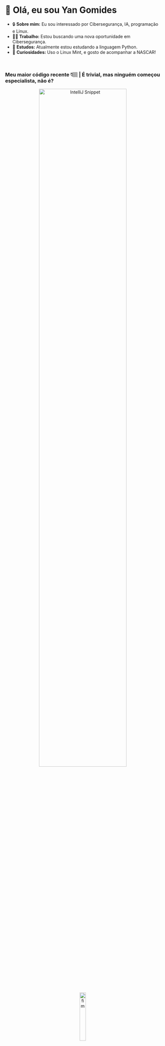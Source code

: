 # 👋 Olá, eu sou Yan Gomides 
- 🔒 **Sobre mim:** Eu sou interessado por Cibersegurança, IA, programação e Linux. 
- 🤝🏼 **Trabalho:** Estou buscando uma nova oportunidade em Cibersegurança.
- 🐍 **Estudos:** Atualmente estou estudando a linguagem Python.
- 🌿 **Curiosidades:** Uso o Linux Mint, e gosto de acompanhar a NASCAR!
  
<br>

### Meu maior código recente 👇🏼 | É trivial, mas ninguém começou especialista, não é?
<div align="center">
  <img src="https://github.com/user-attachments/assets/406f48f2-92b4-47ea-bc89-eae060b68c6e" alt="IntelliJ Snippet" width="75%" />
  <br>
  <img src="https://github.com/user-attachments/assets/64b9f33a-19d3-4bc5-837a-980652b53391" alt="fim" width="20%" />
</div>
